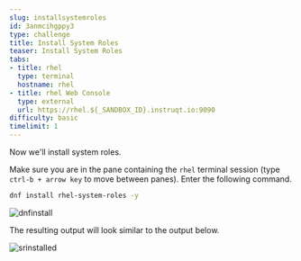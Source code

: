 ```yaml
---
slug: installsystemroles
id: 3anmcihgppy3
type: challenge
title: Install System Roles
teaser: Install System Roles
tabs:
- title: rhel
  type: terminal
  hostname: rhel
- title: rhel Web Console
  type: external
  url: https://rhel.${_SANDBOX_ID}.instruqt.io:9090
difficulty: basic
timelimit: 1
---
```


Now we'll install system roles.

Make sure you are in the pane containing the `rhel` terminal session (type `ctrl-b + arrow key` to move between panes).
Enter the following command.

```bash
dnf install rhel-system-roles -y
```

![dnfinstall](../assets/dnfinstallsystemroles2.png)

The resulting output will look similar to the output below.

![srinstalled](../assets/srinstalled.png)
